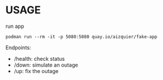 # USAGE

run app

```
podman run --rm -it -p 5080:5080 quay.io/aizquier/fake-app
```

Endpoints:

- /health: check status
- /down: simulate an outage
- /up: fix the outage
